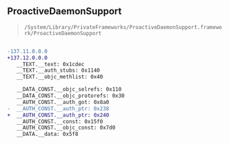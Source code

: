 ## ProactiveDaemonSupport

> `/System/Library/PrivateFrameworks/ProactiveDaemonSupport.framework/ProactiveDaemonSupport`

```diff

-137.11.0.0.0
+137.12.0.0.0
   __TEXT.__text: 0x1cdec
   __TEXT.__auth_stubs: 0x1140
   __TEXT.__objc_methlist: 0x40

   __DATA_CONST.__objc_selrefs: 0x110
   __DATA_CONST.__objc_protorefs: 0x30
   __AUTH_CONST.__auth_got: 0x8a0
-  __AUTH_CONST.__auth_ptr: 0x238
+  __AUTH_CONST.__auth_ptr: 0x240
   __AUTH_CONST.__const: 0x15f0
   __AUTH_CONST.__objc_const: 0x7d0
   __DATA.__data: 0x5f8

```
